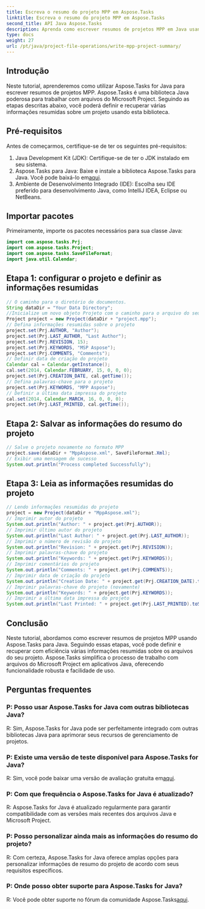 ```yaml
---
title: Escreva o resumo do projeto MPP em Aspose.Tasks
linktitle: Escreva o resumo do projeto MPP em Aspose.Tasks
second_title: API Java Aspose.Tasks
description: Aprenda como escrever resumos de projetos MPP em Java usando Aspose.Tasks. Defina e recupere informações do projeto sem esforço.
type: docs
weight: 27
url: /pt/java/project-file-operations/write-mpp-project-summary/
---
```

## Introdução
Neste tutorial, aprenderemos como utilizar Aspose.Tasks for Java para escrever resumos de projetos MPP. Aspose.Tasks é uma biblioteca Java poderosa para trabalhar com arquivos do Microsoft Project. Seguindo as etapas descritas abaixo, você poderá definir e recuperar várias informações resumidas sobre um projeto usando esta biblioteca.
## Pré-requisitos
Antes de começarmos, certifique-se de ter os seguintes pré-requisitos:
1. Java Development Kit (JDK): Certifique-se de ter o JDK instalado em seu sistema.
2.  Aspose.Tasks para Java: Baixe e instale a biblioteca Aspose.Tasks para Java. Você pode baixá-lo em[aqui](https://releases.aspose.com/tasks/java/).
3. Ambiente de Desenvolvimento Integrado (IDE): Escolha seu IDE preferido para desenvolvimento Java, como IntelliJ IDEA, Eclipse ou NetBeans.

## Importar pacotes
Primeiramente, importe os pacotes necessários para sua classe Java:
```java
import com.aspose.tasks.Prj;
import com.aspose.tasks.Project;
import com.aspose.tasks.SaveFileFormat;
import java.util.Calendar;
```
## Etapa 1: configurar o projeto e definir as informações resumidas
```java
// O caminho para o diretório de documentos.
String dataDir = "Your Data Directory";
//Inicialize um novo objeto Projeto com o caminho para o arquivo do seu projeto
Project project = new Project(dataDir + "project.mpp");
// Defina informações resumidas sobre o projeto
project.set(Prj.AUTHOR, "Author");
project.set(Prj.LAST_AUTHOR, "Last Author");
project.set(Prj.REVISION, 15);
project.set(Prj.KEYWORDS, "MSP Aspose");
project.set(Prj.COMMENTS, "Comments");
// Definir data de criação do projeto
Calendar cal = Calendar.getInstance();
cal.set(2014, Calendar.FEBRUARY, 15, 0, 0, 0);
project.set(Prj.CREATION_DATE, cal.getTime());
// Defina palavras-chave para o projeto
project.set(Prj.KEYWORDS, "MPP Aspose");
// Definir a última data impressa do projeto
cal.set(2014, Calendar.MARCH, 16, 0, 0, 0);
project.set(Prj.LAST_PRINTED, cal.getTime());
```
## Etapa 2: Salvar as informações do resumo do projeto
```java
// Salve o projeto novamente no formato MPP
project.save(dataDir + "MppAspose.xml", SaveFileFormat.Xml);
// Exibir uma mensagem de sucesso
System.out.println("Process completed Successfully");
```
## Etapa 3: Leia as informações resumidas do projeto
```java
// Lendo informações resumidas do projeto
project = new Project(dataDir + "MppAspose.xml");
// Imprimir autor do projeto
System.out.println("Author: " + project.get(Prj.AUTHOR));
// Imprimir último autor do projeto
System.out.println("Last Author: " + project.get(Prj.LAST_AUTHOR));
// Imprimir o número de revisão do projeto
System.out.println("Revision: " + project.get(Prj.REVISION));
// Imprimir palavras-chave do projeto
System.out.println("Keywords: " + project.get(Prj.KEYWORDS));
// Imprimir comentários do projeto
System.out.println("Comments: " + project.get(Prj.COMMENTS));
// Imprimir data de criação do projeto
System.out.println("Creation Date: " + project.get(Prj.CREATION_DATE).toString());
// Imprimir palavras-chave do projeto (novamente)
System.out.println("Keywords: " + project.get(Prj.KEYWORDS));
// Imprimir a última data impressa do projeto
System.out.println("Last Printed: " + project.get(Prj.LAST_PRINTED).toString());
```

## Conclusão
Neste tutorial, abordamos como escrever resumos de projetos MPP usando Aspose.Tasks para Java. Seguindo essas etapas, você pode definir e recuperar com eficiência várias informações resumidas sobre os arquivos do seu projeto. Aspose.Tasks simplifica o processo de trabalho com arquivos do Microsoft Project em aplicativos Java, oferecendo funcionalidade robusta e facilidade de uso.
## Perguntas frequentes
### P: Posso usar Aspose.Tasks for Java com outras bibliotecas Java?
R: Sim, Aspose.Tasks for Java pode ser perfeitamente integrado com outras bibliotecas Java para aprimorar seus recursos de gerenciamento de projetos.
### P: Existe uma versão de teste disponível para Aspose.Tasks for Java?
 R: Sim, você pode baixar uma versão de avaliação gratuita em[aqui](https://releases.aspose.com/).
### P: Com que frequência o Aspose.Tasks for Java é atualizado?
R: Aspose.Tasks for Java é atualizado regularmente para garantir compatibilidade com as versões mais recentes dos arquivos Java e Microsoft Project.
### P: Posso personalizar ainda mais as informações do resumo do projeto?
R: Com certeza, Aspose.Tasks for Java oferece amplas opções para personalizar informações de resumo do projeto de acordo com seus requisitos específicos.
### P: Onde posso obter suporte para Aspose.Tasks for Java?
R: Você pode obter suporte no fórum da comunidade Aspose.Tasks[aqui](https://forum.aspose.com/c/tasks/15).